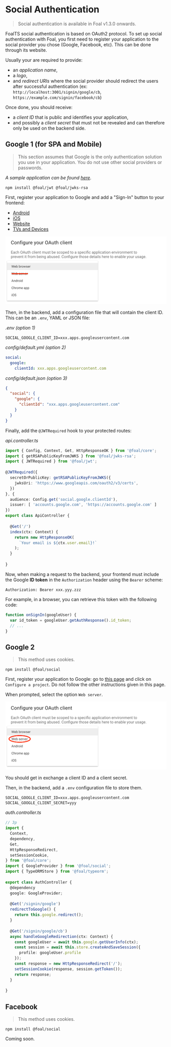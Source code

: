 # Social Authentication

> Social authentication is available in Foal v1.3.0 onwards.

FoalTS social authentication is based on OAuth2 protocol. To set up social authentication with Foal, you first need to register your application to the social provider you chose (Google, Facebook, etc). This can be done through its website.

Usually your are required to provide:
- an *application name*,
- a *logo*,
- and *redirect URIs* where the social provider should redirect the users after successful authentication (ex: `http://localhost:3001/signin/google/cb`, `https://example.com/signin/facebook/cb`)

Once done, you should receive:
- a *client ID* that is public and identifies your application,
- and possibly a *client secret* that must not be revealed and can therefore only be used on the backend side.

## Google 1 (for SPA and Mobile)

> This section assumes that Google is the only authentication solution you use in your application. You do not use other social providers or passwords.

*A sample application can be found [here](https://github.com/FoalTS/foal/tree/master/samples/google-auth).*

```
npm install @foal/jwt @foal/jwks-rsa
```

First, register your application to Google and add a "Sign-In" button to your frontend:
  - [Android](https://developers.google.com/identity/sign-in/android/start)
  - [iOS](https://developers.google.com/identity/sign-in/ios/start?ver=objc)
  - [Website](https://developers.google.com/identity/sign-in/web/sign-in)
  - [TVs and Devices](https://developers.google.com/identity/sign-in/devices)

![Google 1](./google1.png)

Then, in the backend, add a configuration file that will contain the client ID. This can be an `.env`, YAML or JSON file:

*.env (option 1)*
```
SOCIAL_GOOGLE_CLIENT_ID=xxx.apps.googleusercontent.com
```

*config/default.yml (option 2)*
```yaml
social:
  google:
    clientId: xxx.apps.googleusercontent.com
```

*config/default.json (option 3)*
```json
{
  "social": {
    "google": {
      "clientId": "xxx.apps.googleusercontent.com"
    }
  }
}
```

Finally, add the `@JWTRequired` hook to your protected routes:

*api.controller.ts*
```typescript
import { Config, Context, Get, HttpResponseOK } from '@foal/core';
import { getRSAPublicKeyFromJWKS } from '@foal/jwks-rsa';
import { JWTRequired } from '@foal/jwt';

@JWTRequired({
  secretOrPublicKey: getRSAPublicKeyFromJWKS({
    jwksUri: 'https://www.googleapis.com/oauth2/v3/certs',
  })
}, {
  audience: Config.get('social.google.clientId'),
  issuer: [ 'accounts.google.com', 'https://accounts.google.com' ]
})
export class ApiController {

  @Get('/')
  index(ctx: Context) {
    return new HttpResponseOK(
      `Your email is ${ctx.user.email}!`
    );
  }

}
```

Now, when making a request to the backend, your frontend must include the Google **ID token** in the `Authorization` header using the `Bearer` scheme:

```
Authorization: Bearer xxx.yyy.zzz
```

For example, in a browser, you can retrieve this token with the following code:

```javascript
function onSignIn(googleUser) {
  var id_token = googleUser.getAuthResponse().id_token;
  // ...
}
```

## Google 2

> This method uses cookies.

```
npm install @foal/social
```

First, register your application to Google: go to [this page](https://developers.google.com/identity/sign-in/web/sign-in#before_you_begin) and click on `Configure a project`. Do not follow the other instructions given in this page.

When prompted, select the option `Web server`.

![Google 2](./google2.png)

You should get in exchange a client ID and a client secret.

Then, in the backend, add a `.env` configuration file to store them.

```
SOCIAL_GOOGLE_CLIENT_ID=xxx.apps.googleusercontent.com
SOCIAL_GOOGLE_CLIENT_SECRET=yyy
```

*auth.controller.ts*
```typescript
// 3p
import {
  Context,
  dependency,
  Get,
  HttpResponseRedirect,
  setSessionCookie,
} from '@foal/core';
import { GoogleProvider } from '@foal/social';
import { TypeORMStore } from '@foal/typeorm';

export class AuthController {
  @dependency
  google: GoogleProvider;

  @Get('/signin/google')
  redirectToGoogle() {
    return this.google.redirect();
  }

  @Get('/signin/google/cb')
  async handleGoogleRedirection(ctx: Context) {
    const googleUser = await this.google.getUserInfo(ctx);
    const session = await this.store.createAndSaveSession({
      profile: googleUser.profile
    });
    const response = new HttpResponseRedirect('/');
    setSessionCookie(response, session.getToken());
    return response;
  }

}
```

## Facebook

> This method uses cookies.

```
npm install @foal/social
```

Coming soon.
